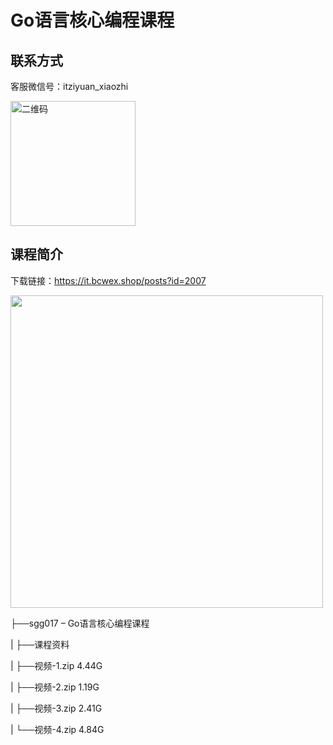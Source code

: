 # Go语言核心编程课程

## 联系方式

客服微信号：itziyuan_xiaozhi

<img src="https://ziyuanyun.oss-cn-guangzhou.aliyuncs.com/common/20240614073449/666b82192834a.jpg" width="200" height="200" alt="二维码">

## 课程简介

下载链接：https://it.bcwex.shop/posts?id=2007

<img src="https://ziyuanyun.oss-cn-guangzhou.aliyuncs.com/yun/20240515183626/6644902a2be62.jpg" width="500" alt="">

  ├──sgg017 &#8211; Go语言核心编程课程

 | ├──课程资料

 | ├──视频-1.zip 4.44G

 | ├──视频-2.zip 1.19G

 | ├──视频-3.zip 2.41G

 | └──视频-4.zip 4.84G

  